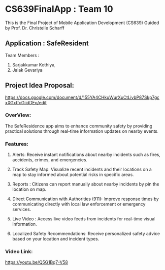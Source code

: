 # CS639FinalApp : Team 10

This is the Final Project of Mobile Application Development (CS639) Guided by Prof. Dr. Christelle Scharff

## Application : SafeResident

Team Members : 
1) Sarjakkumar Kothiya, 
2) Jalak Gevariya

## Project Idea Proposal:

https://docs.google.com/document/d/155YA4CHkuWurXuCtLiybP87Skp7gcxXGxtfcGiidDEo/edit

### OverView:

The SafeResidence app aims to enhance community safety by providing practical solutions through real-time information updates on nearby events.

### Features:

1) Alerts: Receive instant notifications about nearby incidents such as fires, accidents, crimes, and emergencies.

2) Track Safety Map: Visualize recent incidents and their locations on a map to stay informed about potential risks in specific areas.

3) Reports : Citizens can report manually about nearby incidents by pin the location on map.

3) Direct Communication with Authorities (911): Improve response times by communicating directly with local law enforcement or emergency services.

4) Live Video :  Access live video feeds from incidents for real-time visual information.

5) Localized Safety Recommendations: Receive personalized safety advice based on your location and incident types.

### Video Link:

https://youtu.be/Q5G1Bq7-V58

